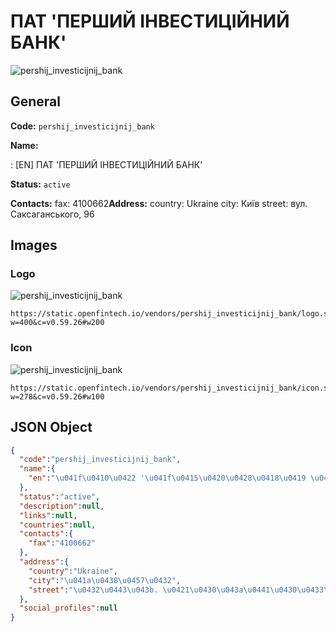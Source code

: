 
# ПАТ 'ПЕРШИЙ ІНВЕСТИЦІЙНИЙ БАНК' 
![pershij_investicijnij_bank](https://static.openfintech.io/vendors/pershij_investicijnij_bank/logo.svg?w=400&c=v0.59.26#w200)  

## General 
 
**Code:** `pershij_investicijnij_bank` 
 
**Name:** 
 
:	[EN] ПАТ 'ПЕРШИЙ ІНВЕСТИЦІЙНИЙ БАНК' 
 
**Status:** `active` 
 
**Contacts:** 
fax: 4100662**Address:** 
country: Ukraine 
city: Київ 
street: вул. Саксаганського, 96 

## Images 

### Logo 
 
![pershij_investicijnij_bank](https://static.openfintech.io/vendors/pershij_investicijnij_bank/logo.svg?w=400&c=v0.59.26#w200)  

```
https://static.openfintech.io/vendors/pershij_investicijnij_bank/logo.svg?w=400&c=v0.59.26#w200
```  

### Icon 
 
![pershij_investicijnij_bank](https://static.openfintech.io/vendors/pershij_investicijnij_bank/icon.svg?w=278&c=v0.59.26#w100)  

```
https://static.openfintech.io/vendors/pershij_investicijnij_bank/icon.svg?w=278&c=v0.59.26#w100
```  

## JSON Object 

```json
{
  "code":"pershij_investicijnij_bank",
  "name":{
    "en":"\u041f\u0410\u0422 '\u041f\u0415\u0420\u0428\u0418\u0419 \u0406\u041d\u0412\u0415\u0421\u0422\u0418\u0426\u0406\u0419\u041d\u0418\u0419 \u0411\u0410\u041d\u041a'"
  },
  "status":"active",
  "description":null,
  "links":null,
  "countries":null,
  "contacts":{
    "fax":"4100662"
  },
  "address":{
    "country":"Ukraine",
    "city":"\u041a\u0438\u0457\u0432",
    "street":"\u0432\u0443\u043b. \u0421\u0430\u043a\u0441\u0430\u0433\u0430\u043d\u0441\u044c\u043a\u043e\u0433\u043e, 96"
  },
  "social_profiles":null
}
```  
